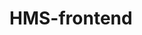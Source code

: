 # HMS-frontend

<!-- 
to run the project check the following link commands
npm install react-icons
npm start
 -->